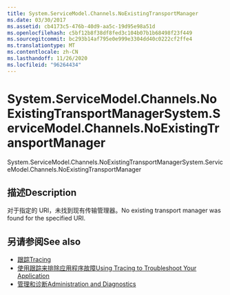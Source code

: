 ```yaml
---
title: System.ServiceModel.Channels.NoExistingTransportManager
ms.date: 03/30/2017
ms.assetid: cb4173c5-476b-40d9-aa5c-19d95e98a51d
ms.openlocfilehash: c5bf12b8f38df8fed3c104b07b1b68498f23f449
ms.sourcegitcommit: bc293b14af795e0e999e3304dd40c0222cf2ffe4
ms.translationtype: MT
ms.contentlocale: zh-CN
ms.lasthandoff: 11/26/2020
ms.locfileid: "96264434"
---
```

# <a name="systemservicemodelchannelsnoexistingtransportmanager"></a><span data-ttu-id="45e82-102">System.ServiceModel.Channels.NoExistingTransportManager</span><span class="sxs-lookup"><span data-stu-id="45e82-102">System.ServiceModel.Channels.NoExistingTransportManager</span></span>

<span data-ttu-id="45e82-103">System.ServiceModel.Channels.NoExistingTransportManager</span><span class="sxs-lookup"><span data-stu-id="45e82-103">System.ServiceModel.Channels.NoExistingTransportManager</span></span>  
  
## <a name="description"></a><span data-ttu-id="45e82-104">描述</span><span class="sxs-lookup"><span data-stu-id="45e82-104">Description</span></span>  

 <span data-ttu-id="45e82-105">对于指定的 URI，未找到现有传输管理器。</span><span class="sxs-lookup"><span data-stu-id="45e82-105">No existing transport manager was found for the specified URI.</span></span>  
  
## <a name="see-also"></a><span data-ttu-id="45e82-106">另请参阅</span><span class="sxs-lookup"><span data-stu-id="45e82-106">See also</span></span>

- [<span data-ttu-id="45e82-107">跟踪</span><span class="sxs-lookup"><span data-stu-id="45e82-107">Tracing</span></span>](index.md)
- [<span data-ttu-id="45e82-108">使用跟踪来排除应用程序故障</span><span class="sxs-lookup"><span data-stu-id="45e82-108">Using Tracing to Troubleshoot Your Application</span></span>](using-tracing-to-troubleshoot-your-application.md)
- [<span data-ttu-id="45e82-109">管理和诊断</span><span class="sxs-lookup"><span data-stu-id="45e82-109">Administration and Diagnostics</span></span>](../index.md)

